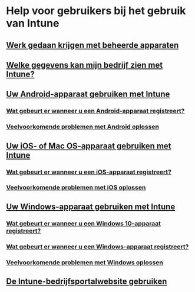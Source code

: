 # Help voor gebruikers bij het gebruik van Intune
## [Werk gedaan krijgen met beheerde apparaten](use-managed-devices-to-get-work-done.md)
## [Welke gegevens kan mijn bedrijf zien met Intune?](what-info-can-your-company-see-when-you-enroll-your-device-in-intune.md)
## [Uw Android-apparaat gebruiken met Intune](using-your-android-device-with-intune.md)
### [Wat gebeurt er wanneer u een Android-apparaat registreert?](what-happens-if-you-install-the-company-portal-app-and-enroll-your-device-in-intune-android.md)
### [Veelvoorkomende problemen met Android oplossen](troubleshoot-your-device-android.md)
## [Uw iOS- of Mac OS-apparaat gebruiken met Intune](using-your-iOS-or-macOS-device-with-intune.md)
### [Wat gebeurt er wanneer u een iOS-apparaat registreert?](what-happens-if-you-install-the-company-portal-app-and-enroll-your-device-in-intune-ios.md)
### [Veelvoorkomende problemen met iOS oplossen](troubleshoot-your-device-iOS.md)
## [Uw Windows-apparaat gebruiken met Intune](using-your-windows-device-with-intune.md)
### [Wat gebeurt er wanneer u een Windows 10-apparaat registreert?](what-happens-if-you-install-the-company-portal-app-and-enroll-your-device-in-intune-windows10.md)
### [Wat gebeurt er wanneer u een Windows-apparaat registreert?](what-happens-if-you-install-the-company-portal-app-and-enroll-your-device-in-intune-windows.md)
### [Veelvoorkomende problemen met Windows oplossen](troubleshoot-your-device-windows.md)
## [De Intune-bedrijfsportalwebsite gebruiken](using-the-intune-company-portal-website.md)


<!--HONumber=Feb17_HO3-->


